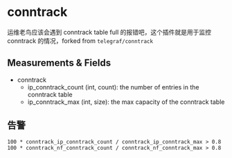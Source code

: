 # conntrack

运维老鸟应该会遇到 conntrack table full 的报错吧，这个插件就是用于监控 conntrack 的情况，forked from `telegraf/conntrack`

## Measurements & Fields

- conntrack
  - ip_conntrack_count (int, count): the number of entries in the conntrack table
  - ip_conntrack_max (int, size): the max capacity of the conntrack table

## 告警

```
100 * conntrack_ip_conntrack_count / conntrack_ip_conntrack_max > 0.8
100 * conntrack_nf_conntrack_count / conntrack_nf_conntrack_max > 0.8
```